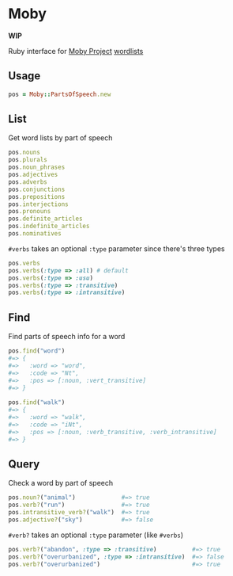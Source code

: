 Moby
====

**WIP**

Ruby interface for [Moby Project](http://en.wikipedia.org/wiki/Moby_Project)
[wordlists](http://www.gutenberg.org/catalog/world/results?title=moby+list)

Usage
-----
```ruby
pos = Moby::PartsOfSpeech.new
```

List
----

Get word lists by part of speech 

```ruby
pos.nouns 
pos.plurals
pos.noun_phrases
pos.adjectives
pos.adverbs
pos.conjunctions
pos.prepositions
pos.interjections
pos.pronouns
pos.definite_articles
pos.indefinite_articles
pos.nominatives
```

`#verbs` takes an optional `:type` parameter since there's three types 

```ruby
pos.verbs
pos.verbs(:type => :all) # default
pos.verbs(:type => :usu)
pos.verbs(:type => :transitive)
pos.verbs(:type => :intransitive)  
```

Find
----

Find parts of speech info for a word

```ruby
pos.find("word") 
#=> {
#=>   :word => "word", 
#=>   :code => "Nt", 
#=>   :pos => [:noun, :vert_transitive]
#=> }
  
pos.find("walk") 
#=> {
#=>   :word => "walk", 
#=>   :code => "iNt", 
#=>   :pos => [:noun, :verb_transitive, :verb_intransitive]
#=> }
```

Query
-----

Check a word by part of speech

```ruby
pos.noun?("animal")             #=> true
pos.verb?("run")                #=> true
pos.intransitive_verb?("walk")  #=> true
pos.adjective?("sky")           #=> false
```

`#verb?` takes an optional `:type` parameter (like `#verbs`)

```ruby
pos.verb?("abandon", :type => :transitive)          #=> true
pos.verb?("overurbanized", :type => :intransitive)  #=> false
pos.verb?("overurbanized")                          #=> true
```


